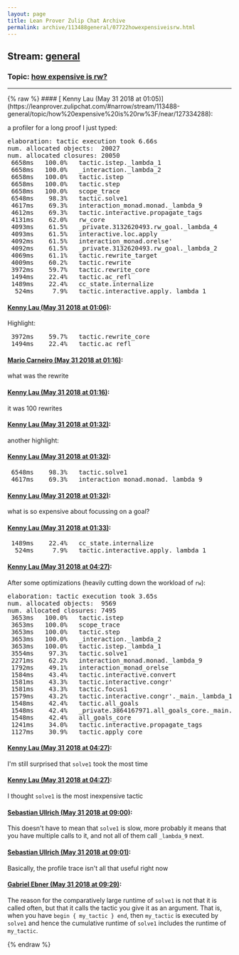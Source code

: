 ```yaml
---
layout: page
title: Lean Prover Zulip Chat Archive 
permalink: archive/113488general/07722howexpensiveisrw.html
---
```


## Stream: [general](https://leanprover-community.github.io/archive/113488general/index.html)
### Topic: [how expensive is rw?](https://leanprover-community.github.io/archive/113488general/07722howexpensiveisrw.html)

---

<base href="https://leanprover.zulipchat.com">
{% raw %}
#### [ Kenny Lau (May 31 2018 at 01:05)](https://leanprover.zulipchat.com/#narrow/stream/113488-general/topic/how%20expensive%20is%20rw%3F/near/127334288):
<p>a profiler for a long proof I just typed:</p>
<div class="codehilite"><pre><span></span>elaboration: tactic execution took 6.66s
num. allocated objects:  20027
num. allocated closures: 20050
 6658ms   100.0%   tactic.istep._lambda_1
 6658ms   100.0%   _interaction._lambda_2
 6658ms   100.0%   tactic.istep
 6658ms   100.0%   tactic.step
 6658ms   100.0%   scope_trace
 6548ms    98.3%   tactic.solve1
 4617ms    69.3%   interaction_monad.monad._lambda_9
 4612ms    69.3%   tactic.interactive.propagate_tags
 4131ms    62.0%   rw_core
 4093ms    61.5%   _private.3132620493.rw_goal._lambda_4
 4093ms    61.5%   interactive.loc.apply
 4092ms    61.5%   interaction_monad.orelse&#39;
 4092ms    61.5%   _private.3132620493.rw_goal._lambda_2
 4069ms    61.1%   tactic.rewrite_target
 4009ms    60.2%   tactic.rewrite
 3972ms    59.7%   tactic.rewrite_core
 1494ms    22.4%   tactic.ac_refl
 1489ms    22.4%   cc_state.internalize
  524ms     7.9%   tactic.interactive.apply._lambda_1
</pre></div>

#### [ Kenny Lau (May 31 2018 at 01:06)](https://leanprover.zulipchat.com/#narrow/stream/113488-general/topic/how%20expensive%20is%20rw%3F/near/127334311):
<p>Highlight:</p>
<div class="codehilite"><pre><span></span> 3972ms    59.7%   tactic.rewrite_core
 1494ms    22.4%   tactic.ac_refl
</pre></div>

#### [ Mario Carneiro (May 31 2018 at 01:16)](https://leanprover.zulipchat.com/#narrow/stream/113488-general/topic/how%20expensive%20is%20rw%3F/near/127334696):
<p>what was the rewrite</p>

#### [ Kenny Lau (May 31 2018 at 01:16)](https://leanprover.zulipchat.com/#narrow/stream/113488-general/topic/how%20expensive%20is%20rw%3F/near/127334699):
<p>it was 100 rewrites</p>

#### [ Kenny Lau (May 31 2018 at 01:32)](https://leanprover.zulipchat.com/#narrow/stream/113488-general/topic/how%20expensive%20is%20rw%3F/near/127335262):
<p>another highlight:</p>

#### [ Kenny Lau (May 31 2018 at 01:32)](https://leanprover.zulipchat.com/#narrow/stream/113488-general/topic/how%20expensive%20is%20rw%3F/near/127335263):
<div class="codehilite"><pre><span></span> 6548ms    98.3%   tactic.solve1
 4617ms    69.3%   interaction_monad.monad._lambda_9
</pre></div>

#### [ Kenny Lau (May 31 2018 at 01:32)](https://leanprover.zulipchat.com/#narrow/stream/113488-general/topic/how%20expensive%20is%20rw%3F/near/127335266):
<p>what is so expensive about focussing on a goal?</p>

#### [ Kenny Lau (May 31 2018 at 01:33)](https://leanprover.zulipchat.com/#narrow/stream/113488-general/topic/how%20expensive%20is%20rw%3F/near/127335275):
<div class="codehilite"><pre><span></span> 1489ms    22.4%   cc_state.internalize
  524ms     7.9%   tactic.interactive.apply._lambda_1
</pre></div>

#### [ Kenny Lau (May 31 2018 at 04:27)](https://leanprover.zulipchat.com/#narrow/stream/113488-general/topic/how%20expensive%20is%20rw%3F/near/127341050):
<p>After some optimizations (heavily cutting down the workload of <code>rw</code>):</p>
<div class="codehilite"><pre><span></span>elaboration: tactic execution took 3.65s
num. allocated objects:  9569
num. allocated closures: 7495
 3653ms   100.0%   tactic.istep
 3653ms   100.0%   scope_trace
 3653ms   100.0%   tactic.step
 3653ms   100.0%   _interaction._lambda_2
 3653ms   100.0%   tactic.istep._lambda_1
 3554ms    97.3%   tactic.solve1
 2271ms    62.2%   interaction_monad.monad._lambda_9
 1792ms    49.1%   interaction_monad_orelse
 1584ms    43.4%   tactic.interactive.convert
 1581ms    43.3%   tactic.interactive.congr&#39;
 1581ms    43.3%   tactic.focus1
 1579ms    43.2%   tactic.interactive.congr&#39;._main._lambda_1
 1548ms    42.4%   tactic.all_goals
 1548ms    42.4%   _private.3864167971.all_goals_core._main._lambda_2
 1548ms    42.4%   all_goals_core
 1241ms    34.0%   tactic.interactive.propagate_tags
 1127ms    30.9%   tactic.apply_core
</pre></div>

#### [ Kenny Lau (May 31 2018 at 04:27)](https://leanprover.zulipchat.com/#narrow/stream/113488-general/topic/how%20expensive%20is%20rw%3F/near/127341051):
<p>I'm still surprised that <code>solve1</code> took the most time</p>

#### [ Kenny Lau (May 31 2018 at 04:27)](https://leanprover.zulipchat.com/#narrow/stream/113488-general/topic/how%20expensive%20is%20rw%3F/near/127341052):
<p>I thought <code>solve1</code> is the most inexpensive tactic</p>

#### [ Sebastian Ullrich (May 31 2018 at 09:00)](https://leanprover.zulipchat.com/#narrow/stream/113488-general/topic/how%20expensive%20is%20rw%3F/near/127348788):
<p>This doesn't have to mean that <code>solve1</code> is slow, more probably it means that you have multiple calls to it, and not all of them call <code>_lambda_9</code> next.</p>

#### [ Sebastian Ullrich (May 31 2018 at 09:01)](https://leanprover.zulipchat.com/#narrow/stream/113488-general/topic/how%20expensive%20is%20rw%3F/near/127348798):
<p>Basically, the profile trace isn't all that useful right now</p>

#### [ Gabriel Ebner (May 31 2018 at 09:29)](https://leanprover.zulipchat.com/#narrow/stream/113488-general/topic/how%20expensive%20is%20rw%3F/near/127349707):
<p>The reason for the comparatively large runtime of <code>solve1</code> is not that it is called often, but that it calls the tactic you give it as an argument.  That is, when you have <code>begin { my_tactic } end</code>, then <code>my_tactic</code> is executed by <code>solve1</code> and hence the cumulative runtime of <code>solve1</code> includes the runtime of <code>my_tactic</code>.</p>


{% endraw %}

